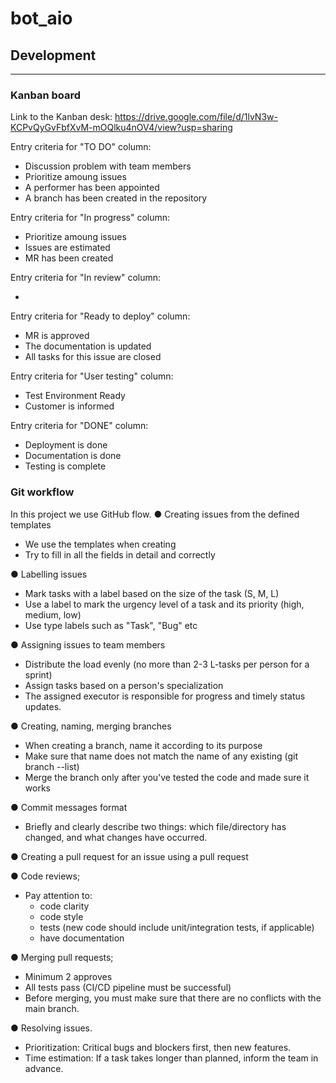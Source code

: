 # bot_aio


## Development
---
### Kanban board
Link to the Kanban desk: https://drive.google.com/file/d/1lvN3w-KCPvQyGvFbfXvM-mOQlku4nOV4/view?usp=sharing

Entry criteria for "TO DO" column:

 - Discussion problem with team members
 - Prioritize amoung issues
 - A performer has been appointed
 - A branch has been created in the repository


Entry criteria for "In progress" column:

 - Prioritize amoung issues
 - Issues are estimated
 - MR has been created

Entry criteria for "In review" column:

 - 

Entry criteria for "Ready to deploy" column:

 - MR is approved
 - The documentation is updated
 - All tasks for this issue are closed

Entry criteria for "User testing" column:

 - Test Environment Ready
 - Customer is informed

Entry criteria for "DONE" column:

 - Deployment is done
 - Documentation is done
 - Testing is complete
### Git workflow
In this project we use GitHub flow.
● Creating issues from the defined templates

 - We use the templates when creating
 - Try to fill in all the fields in detail and correctly

● Labelling issues

 - Mark tasks with a label based on the size of the task (S, M, L)
 - Use a label to mark the urgency level of a task and its priority (high, medium, low)
 - Use type labels such as "Task", "Bug" etc

● Assigning issues to team members

 - Distribute the load evenly (no more than 2-3 L-tasks per person for a sprint)
 - Assign tasks based on a person's specialization
 - The assigned executor is responsible for progress and timely status updates.

● Creating, naming, merging branches

 - When creating a branch, name it according to its purpose
 - Make sure that name does not match the name of any existing (git branch --list)
 - Merge the branch only after you've tested the code and made sure it works

● Commit messages format

 - Briefly and clearly describe two things: which file/directory has changed, and what changes have occurred.

● Creating a pull request for an issue using a pull request

● Code reviews;

 - Pay attention to:
     - code clarity
     - code style
     - tests (new code should include unit/integration tests, if applicable)
     - have documentation

● Merging pull requests;

 - Minimum 2 approves
 - All tests pass (CI/CD pipeline must be successful)
 - Before merging, you must make sure that there are no conflicts with the main branch.

● Resolving issues.

 - Prioritization: Critical bugs and blockers first, then new features.
 - Time estimation: If a task takes longer than planned, inform the team in advance.

